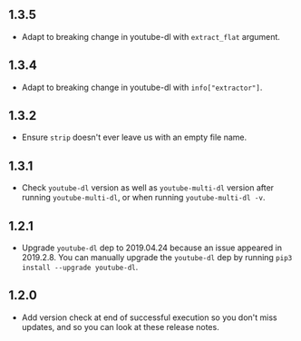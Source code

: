 ## 1.3.5
- Adapt to breaking change in youtube-dl with `extract_flat` argument.


## 1.3.4
- Adapt to breaking change in youtube-dl with `info["extractor"]`.


## 1.3.2
- Ensure `strip` doesn't ever leave us with an empty file name.


## 1.3.1
- Check `youtube-dl` version as well as `youtube-multi-dl` version after running `youtube-multi-dl`, or when running `youtube-multi-dl -v`.


## 1.2.1
- Upgrade `youtube-dl` dep to 2019.04.24 because an issue appeared in 2019.2.8. You can manually upgrade the `youtube-dl` dep by running `pip3 install --upgrade youtube-dl`.


## 1.2.0
- Add version check at end of successful execution so you don't miss updates, and so you can look at these release notes.
